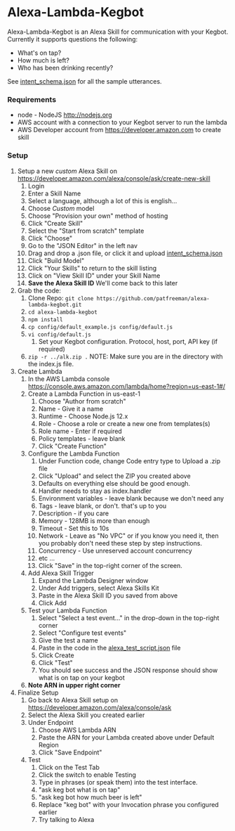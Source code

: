 # Alexa-Lambda-Kegbot
Alexa-Lambda-Kegbot is an Alexa Skill for communication with your Kegbot. Currently it supports questions the following:
* What's on tap?
* How much is left?
* Who has been drinking recently?

See [intent_schema.json](./intent_schema.json) for all the sample utterances.

### Requirements
* node - NodeJS http://nodejs.org
* AWS account with a connection to your Kegbot server to run the lambda
* AWS Developer account from https://developer.amazon.com to create skill

### Setup
1. Setup a new *custom* Alexa Skill on https://developer.amazon.com/alexa/console/ask/create-new-skill
	1. Login
	1. Enter a Skill Name
	1. Select a language, although a lot of this is english...
	1. Choose *Custom* model
	1. Choose "Provision your own" method of hosting
	1. Click "Create Skill"
	1. Select the "Start from scratch" template
	1. Click "Choose"
	1. Go to the "JSON Editor" in the left nav
	1. Drag and drop a .json file, or click it and upload [intent_schema.json](./intent_schema.json)
	1. Click "Build Model"
	1. Click "Your Skills" to return to the skill listing
	1. Click on "View Skill ID" under your Skill Name
	1. **Save the Alexa Skill ID** We'll come back to this later
1. Grab the code:
	1. Clone Repo: `git clone https://github.com/patfreeman/alexa-lambda-kegbot.git`
	1. `cd alexa-lambda-kegbot`
	1. `npm install`
	1. `cp config/default_example.js config/default.js`
	1. `vi config/default.js`
		1. Set your Kegbot configuration. Protocol, host, port, API key (if required)
	1. `zip -r ../alk.zip .` NOTE: Make sure you are in the directory with the index.js file.
1. Create Lambda
	1. In the AWS Lambda console https://console.aws.amazon.com/lambda/home?region=us-east-1#/
	1. Create a Lambda Function in us-east-1
		1. Choose "Author from scratch"
		1. Name - Give it a name
		1. Runtime - Choose Node.js 12.x
		1. Role - Choose a role or create a new one from templates(s)
		1. Role name - Enter if required
		1. Policy templates - leave blank
		1. Click "Create Function"
	1. Configure the Lambda Function
		1. Under Function code, change Code entry type to Upload a .zip file
		1. Click "Upload" and select the ZIP you created above
		1. Defaults on everything else should be good enough.
		1. Handler needs to stay as index.handler
		1. Environment variables - leave blank because we don't need any
		1. Tags - leave blank, or don't. that's up to you
		1. Description - if you care
		1. Memory - 128MB is more than enough
		1. Timeout - Set this to 10s
		1. Network - Leave as "No VPC" or if you know you need it, then you probably don't need these step by step instructions.
		1. Concurrency - Use unreserved account concurrency
		1. etc ...
		1. Click "Save" in the top-right corner of the screen.
	1. Add Alexa Skill Trigger
		1. Expand the Lambda Designer window
		1. Under Add triggers, select Alexa Skills Kit
		1. Paste in the Alexa Skill ID you saved from above
		1. Click Add
	1. Test your Lambda Function
		1. Select "Select a test event..." in the drop-down in the top-right corner
		1. Select "Configure test events"
		1. Give the test a name
		1. Paste in the code in the [alexa_test_script.json](./alexa_test_script.json) file
		1. Click Create
		1. Click "Test"
		1. You should see success and the JSON response should show what is on tap on your kegbot
	1. **Note ARN in upper right corner**
1. Finalize Setup
	1. Go back to Alexa Skill setup on https://developer.amazon.com/alexa/console/ask
	1. Select the Alexa Skill you created earlier
	1. Under Endpoint
		1. Choose AWS Lambda ARN
		1. Paste the ARN for your Lambda created above under Default Region
		1. Click "Save Endpoint"
	1. Test
		1. Click on the Test Tab
		1. Click the switch to enable Testing
		1. Type in phrases (or speak them) into the test interface.
		1. "ask keg bot what is on tap"
		1. "ask keg bot how much beer is left"
		1. Replace "keg bot" with your Invocation phrase you configured earlier
		1. Try talking to Alexa
